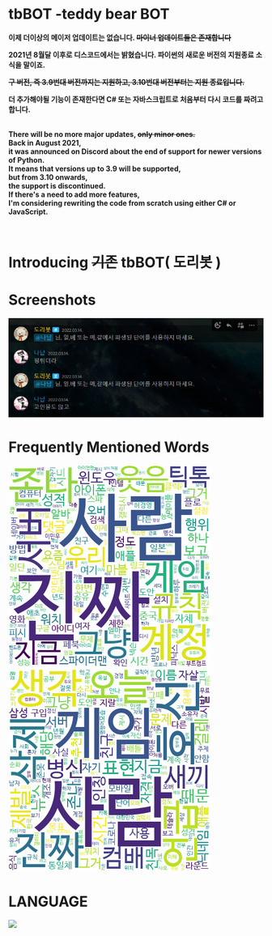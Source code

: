 # tbBOT -teddy bear BOT
  <p><b>이제 더이상의 메이저 업데이트는 없습니다. <s>마이너 업데이트들은 존재합니다</s></p><p>
  2021년 8월달 이후로 디스코드에서는 밝혔습니다. 파이썬의 새로운 버전의 지원종료 소식을 말이죠.</p><p><s>구 버전, 즉 3.9번대 버전까지는 지원하고, 3.10번대 버전부터는 지원 종료입니다.</s></p><p>
  더 추가해야될 기능이 존재한다면 C# 또는 자바스크립트로 처음부터 다시 코드를 짜려고 합니다.</p></b><br/>
  <b>There will be no more major updates, <s>only minor ones.</s><br/>
  Back in August 2021, <br/>it was announced on Discord about the end of support for newer versions of Python.<br/>
  It means that versions up to 3.9 will be supported,<br/> but from 3.10 onwards,<br/> the support is discontinued.<br/>
  If there's a need to add more features,<br/> I'm considering rewriting the code from scratch using either C# or JavaScript.</p></b><br/>

# Introducing <s>기존</s> tbBOT( 도리봇 )

# Screenshots
<pre>
<img src="https://github.com/diligencefrozen/discordbot-main/blob/main/ss/4.PNG?raw=true">
</pre>

# Frequently Mentioned Words
<pre>
<img src="https://github.com/diligencefrozen/discordbot-main/blob/main/ss/BSM_02.png?raw=true">
<img src="https://github.com/diligencefrozen/discordbot-main/blob/main/ss/ASM_02.png?raw=true">
</pre>

# LANGUAGE
<pre>
<img src="https://img.shields.io/badge/python-3776AB?style=for-the-badge&logo=python&logoColor=white"> 
</pre>


